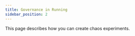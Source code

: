 ```yaml
---
title: Governance in Running
sidebar_position: 2
---
```


This page describes how you can create chaos experiments.
